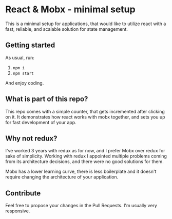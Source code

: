 # React & Mobx - minimal setup

This is a minimal setup for applications, that would like to utilize react with a fast, reliable, and scalable solution for state management.

## Getting started
As usual, run:
1. `npm i`
1. `npm start`

And enjoy coding.

## What is part of this repo?
This repo comes with a simple counter, that gets incremented after clicking on it.
It demonstrates how react works with mobx together, and sets you up for fast development of your app.

## Why not redux?

I've worked 3 years with redux as for now, and I prefer Mobx over redux for sake of simplicity.
Working with redux I appointed multiple problems coming from its architecture decisions, and there were no good solutions for them.

Mobx has a lower learning curve, there is less boilerplate and it doesn't require changing the architecture of your application.

## Contribute

Feel free to propose your changes in the Pull Requests. I'm usually very responsive.
